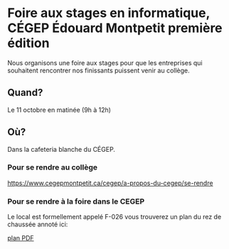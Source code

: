 # Foire aux stages en informatique, CÉGEP Édouard Montpetit première édition

Nous organisons une foire aux stages pour que les entreprises qui souhaitent rencontrer nos finissants puissent venir au collège.

## Quand?

Le 11 octobre en matinée (9h à 12h)

## Où?

Dans la cafeteria blanche du CÉGEP. 

### Pour se rendre au collège
https://www.cegepmontpetit.ca/cegep/a-propos-du-cegep/se-rendre

### Pour se rendre à la foire dans le CEGEP

Le local est formellement appelé F-026 vous trouverez un plan du rez de chaussée annoté ici:

[plan PDF](plan-foire.pdf)


